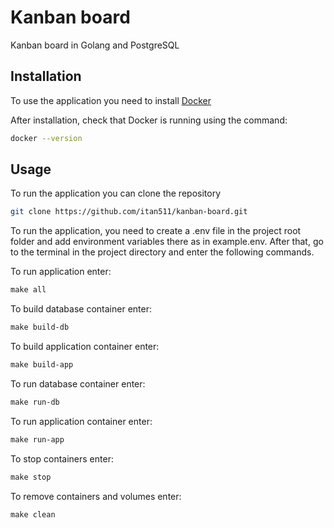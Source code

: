 # Kanban board

Kanban board in Golang and PostgreSQL

## Installation

To use the application you need to install [Docker](https://www.docker.com/get-started/)

After installation, check that Docker is running using the command:
```bash
docker --version
```

## Usage

To run the application you can clone the repository
```bash
git clone https://github.com/itan511/kanban-board.git
```

To run the application, you need to create a .env file in the project root folder 
and add environment variables there as in example.env.
After that, go to the terminal in the project directory and enter the following commands.

To run application enter:
```Makefile
make all
```

To build database container enter:
```Makefile
make build-db
```

To build application container enter:
```Makefile
make build-app
```

To run database container enter:
```Makefile
make run-db
```

To run application container enter:
```Makefile
make run-app
```

To stop containers enter:
```Makefile
make stop
```

To remove containers and volumes enter:
```Makefile
make clean
```
